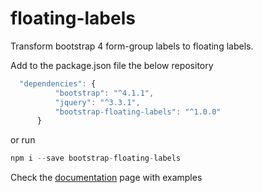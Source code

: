 # floating-labels
Transform bootstrap 4 form-group labels to floating labels.

Add to the package.json file the below repository

```javascript
  "dependencies": {
          "bootstrap": "^4.1.1",
          "jquery": "^3.3.1",
          "bootstrap-floating-labels": "^1.0.0"          
      }
```

or run 

```php
npm i --save bootstrap-floating-labels
```
 
Check the [documentation](https://ditoskas.github.io/floating-labels/) page with examples
